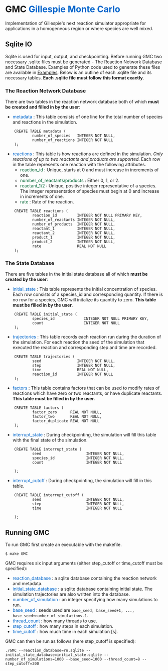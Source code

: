 # GMC <span style="color: #0066CC"> Gillespie Monte Carlo </span>

Implementation of Gillespie's next reaction simulator appropriate for applications in a homogeneous region or where species are well mixed.

## Sqlite IO  

Sqlite is used for input, output, and checkpointing. Before running GMC two necessary .sqlite files must be generated - The Reaction Network Database and State Database. Examples of Python code used to generate these files are available in [Examples](./Examples.html). Below is an outline of each .sqlite file and its necessary tables. **Each .sqlite file must follow this format exactly**. 

### The Reaction Network Database 
There are two tables in the reaction network database both of which **must be created and filled in by the user**:
- <span style="color:#0066CC"> metadata </span> : This table consists of one line for the total number of species and reactions in the simulation.

```
    CREATE TABLE metadata (
            number_of_species   INTEGER NOT NULL,
            number_of_reactions INTEGER NOT NULL
    );
```

- <span style="color:#0066CC"> reactions </span>: This table is how reactions are defined in the simulation. *Only reactions of up to two reactants and products are supported.* Each row in the table represents one reaction with the following attributes. 
    - <span style="color:#006633"> reaction_id </span>: Unique, starts at 0 and must increase in increments of one.
    - <span style="color:#006633"> number_of_reactants\products </span>: Either 0, 1, or 2.
    - <span style="color:#006633"> reactant_1\2 </span>: Unique, positive integer representative of a species. The integer representation of species must begin at 0 and increase in increments of one.
    - <span style="color:#006633"> rate </span>: Rate of the reaction.

```
    CREATE TABLE reactions (
            reaction_id         INTEGER NOT NULL PRIMARY KEY,
            number_of_reactants INTEGER NOT NULL,
            number_of_products  INTEGER NOT NULL,
            reactant_1          INTEGER NOT NULL,
            reactant_2          INTEGER NOT NULL,
            product_1           INTEGER NOT NULL,
            product_2           INTEGER NOT NULL,
            rate                REAL NOT NULL
    );

```

### The State Database 
There are five tables in the initial state database all of which **must be created by the user**: 

- <span style="color:#0066CC"> initial_state </span>: This table represents the initial concentration of species. Each row consists of a species_id and corresponding quantity. If there is no row for a species, GMC will initalize its quantity to zero. **This table must be filled in by the user.**

```
    CREATE TABLE initial_state (
            species_id             INTEGER NOT NULL PRIMARY KEY,
            count                  INTEGER NOT NULL
    );
```
- <span style="color:#0066CC"> trajectories </span>: This table records each reaction run during the duration of the simulation. For each reaction the seed of the simulation that executed the reaction and corresponding step and time are recorded. 

```
    CREATE TABLE trajectories (
            seed                INTEGER NOT NULL,
            step                INTEGER NOT NULL,
            time                REAL NOT NULL,
            reaction_id         INTEGER NOT NULL
    );
```
- <span style="color:#0066CC"> factors </span>: This table contains factors that can be used to modify rates of reactions which have zero or two reactants, or have duplicate reactants. **This table must be filled in by the user.**

```
    CREATE TABLE factors (
            factor_zero      REAL NOT NULL,
            factor_two       REAL NOT NULL,
            factor_duplicate REAL NOT NULL
    );
```
- <span style="color:#0066CC"> interrupt_state </span>: During checkpointing, the simulation will fill this table with the final state of the simulation. 

```
    CREATE TABLE interrupt_state (
            seed                    INTEGER NOT NULL,
            species_id              INTEGER NOT NULL,
            count                   INTEGER NOT NULL
            
    );
```
- <span style="color:#0066CC"> interrupt_cutoff </span>: During checkpointing, the simulation will fill in this table.

```
    CREATE TABLE interrupt_cutoff (
            seed                    INTEGER NOT NULL,
            step                    INTEGER NOT NULL,
            time                    INTEGER NOT NULL
            
    );
```
## Running GMC

To run GMC first create an executable with the makefile. 

```
$ make GMC
```
GMC requires six input arguments (either step_cutoff or time_cutoff must be specified): 

- <span style="color:#0066CC"> reaction_database </span>: a sqlite database containing the reaction network and metadata.
- <span style="color:#0066CC"> initial_state_database </span>: a sqlite database containing initial state. The simulation trajectories are also written into the database.
-  <span style="color:#0066CC">number_of_simulation </span>: an integer specifying how many simulations to run.
-  <span style="color:#0066CC">base_seed </span>: seeds used are `base_seed, base_seed+1, ..., base_seed+number_of_simulations-1`.
- <span style="color:#0066CC"> thread_count </span>: how many threads to use.
- <span style="color:#0066CC"> step_cutoff </span>: how many steps in each simulation.
- <span style="color:#0066CC"> time_cutoff </span>: how much time in each simulation [s].

GMC can then be run as follows (here step_cutoff is specified):

```
./GMC --reaction_database=rn.sqlite --initial_state_database=initial_state.sqlite --number_of_simulations=1000 --base_seed=1000 --thread_count=8 --step_cutoff=200
```